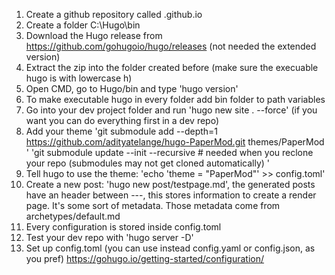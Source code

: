1. Create a github repository called <github-username>.github.io
2. Create a folder C:\Hugo\bin
3. Download the Hugo release from https://github.com/gohugoio/hugo/releases (not needed the extended version)
4. Extract the zip into the folder created before (make sure the execuable hugo is with lowercase h)
5. Open CMD, go to Hugo/bin and type 'hugo version'
6. To make executable hugo in every folder add bin folder to path variables
7. Go into your dev project folder and run 'hugo new site . --force' (if you want you can do everything first in a
dev repo)
8. Add your theme 'git submodule add --depth=1 https://github.com/adityatelange/hugo-PaperMod.git themes/PaperMod
' 'git submodule update --init --recursive # needed when you reclone your repo (submodules may not get cloned automatically)
'
9. Tell hugo to use the theme: 'echo 'theme = "PaperMod"' >> config.toml'
10. Create a new post: 'hugo new post/testpage.md', the generated posts have an header between ---, this stores information to create a render
page. It's some sort of metadata. Those metadata come from archetypes/default.md
11. Every configuration is stored inside config.toml
12. Test your dev repo with 'hugo server -D'
13. Set up config.toml (you can use instead config.yaml or config.json, as you pref) https://gohugo.io/getting-started/configuration/
